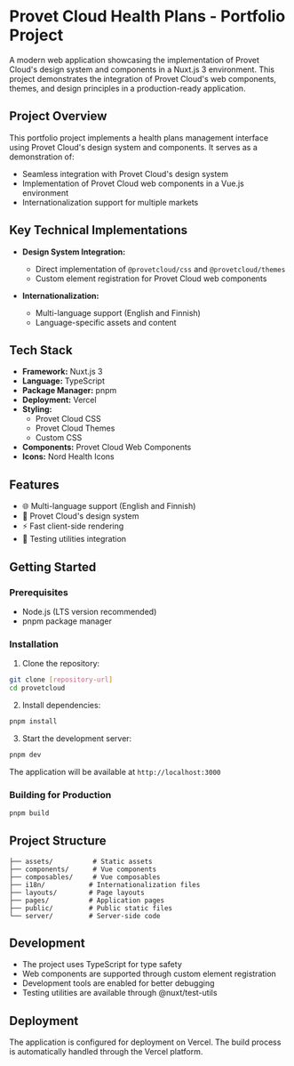 # Provet Cloud Health Plans - Portfolio Project

A modern web application showcasing the implementation of Provet Cloud's design system and components in a Nuxt.js 3 environment. This project demonstrates the integration of Provet Cloud's web components, themes, and design principles in a production-ready application.

## Project Overview

This portfolio project implements a health plans management interface using Provet Cloud's design system and components. It serves as a demonstration of:

- Seamless integration with Provet Cloud's design system
- Implementation of Provet Cloud web components in a Vue.js environment
- Internationalization support for multiple markets

## Key Technical Implementations

- **Design System Integration:**
  - Direct implementation of `@provetcloud/css` and `@provetcloud/themes`
  - Custom element registration for Provet Cloud web components

- **Internationalization:**
  - Multi-language support (English and Finnish)
  - Language-specific assets and content

## Tech Stack

- **Framework:** Nuxt.js 3
- **Language:** TypeScript
- **Package Manager:** pnpm
- **Deployment:** Vercel
- **Styling:** 
  - Provet Cloud CSS
  - Provet Cloud Themes
  - Custom CSS
- **Components:** Provet Cloud Web Components
- **Icons:** Nord Health Icons

## Features

- 🌐 Multi-language support (English and Finnish)
- 🎨 Provet Cloud's design system
- ⚡ Fast client-side rendering
- 🧪 Testing utilities integration

## Getting Started

### Prerequisites

- Node.js (LTS version recommended)
- pnpm package manager

### Installation

1. Clone the repository:
```bash
git clone [repository-url]
cd provetcloud
```

2. Install dependencies:
```bash
pnpm install
```

3. Start the development server:
```bash
pnpm dev
```

The application will be available at `http://localhost:3000`

### Building for Production

```bash
pnpm build
```

## Project Structure

```
├── assets/          # Static assets
├── components/      # Vue components
├── composables/     # Vue composables
├── i18n/           # Internationalization files
├── layouts/        # Page layouts
├── pages/          # Application pages
├── public/         # Public static files
└── server/         # Server-side code
```

## Development

- The project uses TypeScript for type safety
- Web components are supported through custom element registration
- Development tools are enabled for better debugging
- Testing utilities are available through @nuxt/test-utils

## Deployment

The application is configured for deployment on Vercel. The build process is automatically handled through the Vercel platform.

